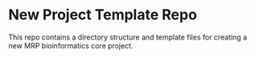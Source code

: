 # New Project Template Repo

This repo contains a directory structure and template files for creating a new MRP bioinformatics core project.
